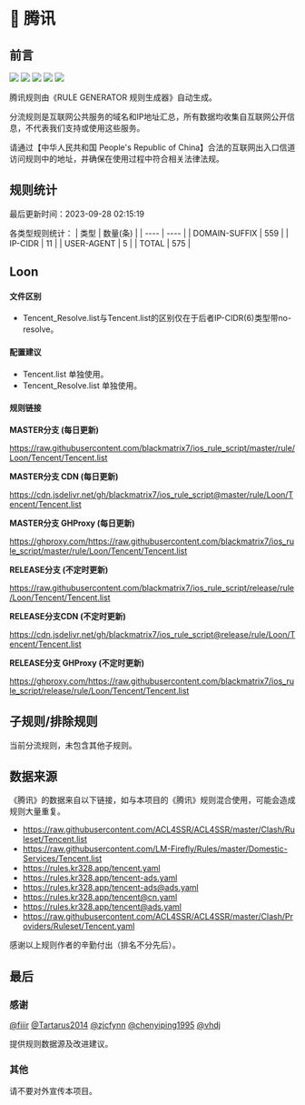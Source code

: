 # 🧸 腾讯

## 前言

![](https://shields.io/badge/-移除重复规则-ff69b4) ![](https://shields.io/badge/-DOMAIN与DOMAIN--SUFFIX合并-green) ![](https://shields.io/badge/-DOMAIN--SUFFIX间合并-critical) ![](https://shields.io/badge/-DOMAIN--SUFFIX与DOMAIN--KEYWORD合并-blue) ![](https://shields.io/badge/-IP--CIDR(6)合并-blueviolet) 

腾讯规则由《RULE GENERATOR 规则生成器》自动生成。

分流规则是互联网公共服务的域名和IP地址汇总，所有数据均收集自互联网公开信息，不代表我们支持或使用这些服务。

请通过【中华人民共和国 People's Republic of China】合法的互联网出入口信道访问规则中的地址，并确保在使用过程中符合相关法律法规。

## 规则统计

最后更新时间：2023-09-28 02:15:19

各类型规则统计：
| 类型 | 数量(条)  | 
| ---- | ----  |
| DOMAIN-SUFFIX | 559  | 
| IP-CIDR | 11  | 
| USER-AGENT | 5  | 
| TOTAL | 575  | 


## Loon 

#### 文件区别
- Tencent_Resolve.list与Tencent.list的区别仅在于后者IP-CIDR(6)类型带no-resolve。

#### 配置建议
- Tencent.list 单独使用。
- Tencent_Resolve.list 单独使用。

#### 规则链接
**MASTER分支 (每日更新)**

https://raw.githubusercontent.com/blackmatrix7/ios_rule_script/master/rule/Loon/Tencent/Tencent.list

**MASTER分支 CDN (每日更新)**

https://cdn.jsdelivr.net/gh/blackmatrix7/ios_rule_script@master/rule/Loon/Tencent/Tencent.list

**MASTER分支 GHProxy (每日更新)**

https://ghproxy.com/https://raw.githubusercontent.com/blackmatrix7/ios_rule_script/master/rule/Loon/Tencent/Tencent.list

**RELEASE分支 (不定时更新)**

https://raw.githubusercontent.com/blackmatrix7/ios_rule_script/release/rule/Loon/Tencent/Tencent.list

**RELEASE分支CDN (不定时更新)**

https://cdn.jsdelivr.net/gh/blackmatrix7/ios_rule_script@release/rule/Loon/Tencent/Tencent.list

**RELEASE分支 GHProxy (不定时更新)**

https://ghproxy.com/https://raw.githubusercontent.com/blackmatrix7/ios_rule_script/release/rule/Loon/Tencent/Tencent.list

## 子规则/排除规则


当前分流规则，未包含其他子规则。

## 数据来源

《腾讯》的数据来自以下链接，如与本项目的《腾讯》规则混合使用，可能会造成规则大量重复。

- https://raw.githubusercontent.com/ACL4SSR/ACL4SSR/master/Clash/Ruleset/Tencent.list
- https://raw.githubusercontent.com/LM-Firefly/Rules/master/Domestic-Services/Tencent.list
- https://rules.kr328.app/tencent.yaml
- https://rules.kr328.app/tencent-ads.yaml
- https://rules.kr328.app/tencent-ads@ads.yaml
- https://rules.kr328.app/tencent@cn.yaml
- https://rules.kr328.app/tencent@ads.yaml
- https://raw.githubusercontent.com/ACL4SSR/ACL4SSR/master/Clash/Providers/Ruleset/Tencent.yaml


感谢以上规则作者的辛勤付出（排名不分先后）。

## 最后

### 感谢

[@fiiir](https://github.com/fiiir) [@Tartarus2014](https://github.com/Tartarus2014) [@zjcfynn](https://github.com/zjcfynn) [@chenyiping1995](https://github.com/chenyiping1995) [@vhdj](https://github.com/vhdj)

提供规则数据源及改进建议。

### 其他

请不要对外宣传本项目。